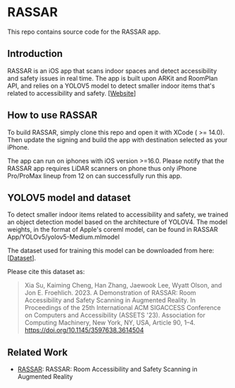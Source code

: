 # RASSAR #

This repo contains source code for the RASSAR app.

## Introduction ##
RASSAR is an iOS app that scans indoor spaces and detect accessibility and safety issues in real time. The app is built upon ARKit and RoomPlan API, and relies on a YOLOV5 model to detect smaller indoor items that's related to accessibility and safety.
[[Website](https://makeabilitylab.cs.washington.edu/project/rassar/)] 
## How to use RASSAR ##
To build RASSAR, simply clone this repo and open it with XCode ( >= 14.0). Then update the signing and build the app with destination selected as your iPhone.

The app can run on iphones with iOS version >=16.0. Please notify that the RASSAR app requires LiDAR scanners on phone thus only iPhone Pro/ProMax lineup from 12 on can successfully run this app.

## YOLOV5 model and dataset ##
To detect smaller indoor items related to accessibility and safety, we trained an object detection model based on the architecture of YOLOV4. The model weights, in the format of Apple's coreml model, can be found in RASSAR App/YOLOv5/yolov5-Medium.mlmodel

The dataset used for training this model can be downloaded from here: [[Dataset](https://drive.google.com/file/d/1IMEa5GH5M82UBWOR-2Q8ihsYvRx2itmY/view?usp=sharing)].

Please cite this dataset as:

> Xia Su, Kaiming Cheng, Han Zhang, Jaewook Lee, Wyatt Olson, and Jon E. Froehlich. 2023. A Demonstration of RASSAR: Room Accessibility and Safety Scanning in Augmented Reality. In Proceedings of the 25th International ACM SIGACCESS Conference on Computers and Accessibility (ASSETS '23). Association for Computing Machinery, New York, NY, USA, Article 90, 1–4. https://doi.org/10.1145/3597638.3614504

## Related Work ##
- [RASSAR](https://makeabilitylab.cs.washington.edu/project/rassar/): RASSAR: Room Accessibility and Safety Scanning in Augmented Reality 
